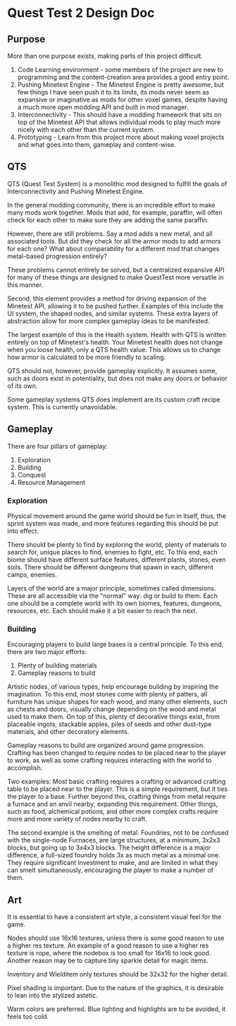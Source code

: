 # Quest Test 2 Design Doc

## Purpose
More than one purpose exists, making parts of this project difficult.

1. Code Learning environment - some members of the project are new to programming and the content-creation area provides a good entry point.
2. Pushing Minetest Engine - The Minetest Engine is pretty awesome, but few things I have seen push it to its limits, its mods never seem as expansive or imaginative as mods for other voxel games, despite having a much more open modding API and built in mod manager.
3. Interconnectivity - This should have a modding framework that sits on top of the Minetest API that allows individual mods to play much more nicely with each other than the current system.
4. Prototyping - Learn from this project more about making voxel projects and what goes into them, gameplay and content-wise.

## QTS

QTS (Quest Test System) is a monolithic mod designed to fulfill the goals of Interconnectivity and Pushing Minetest Engine. 

In the general modding community, there is an incredible effort to make many mods work together. Mods that add, for example, paraffin, will often check for each other to make sure they are adding the same paraffin. 

However, there are still problems. Say a mod adds a new metal, and all associated tools. But did they check for all the armor mods to add armors for each one? What about comparability for a different mod that changes metal-based progression entirely?

These problems cannot entirely be solved, but a centralized expansive API for many of these things are designed to make QuestTest more versatile in this manner. 

Second, this element provides a method for driving expansion of the Minetest API, allowing it to be pushed further. Examples of this include the UI system, the shaped nodes, and similar systems. These extra layers of abstraction allow for more complex gameplay ideas to be manifested. 

The largest example of this is the Health system. Health with QTS is written entirely on top of Minetest's health. Your Minetest health does not change when you loose health, only a QTS health value. This allows us to change how armor is calculated to be more friendly to scaling.

QTS should not, however, provide gameplay explicitly. It assumes some, such as doors exist in potentiality, but does not make any doors or behavior of its own.

Some gameplay systems QTS does implement are its custom craft recipe system. This is currently unavoidable.

## Gameplay

There are four pillars of gameplay:

1. Exploration
2. Building
3. Conquest
4. Resource Management

### Exploration

Physical movement around the game world should be fun in itself, thus, the sprint system was made, and more features regarding this should be put into effect.

There should be plenty to find by exploring the world, plenty of materials to search for, unique places to find, enemies to fight, etc. To this end, each biome should have different surface features, different plants, stones, even soils. There should be different dungeons that spawn in each, different camps, enemies.

Layers of the world are a major principle, sometimes called dimensions. These are all accessible via the "normal" way: dig or build to them. Each one should be a complete world with its own biomes, features, dungeons, resources, etc. Each should make it a bit easier to reach the next.

### Building

Encouraging players to build large bases is a central principle. To this end, there are two major efforts:

1. Plenty of building materials
2. Gameplay reasons to build

Artistic nodes, of various types, help encourage building by inspiring the imagination. To this end, most stones come with plenty of patters, all furniture has unique shapes for each wood, and many other elements, such as chests and doors, visually change depending on the wood and metal used to make them. On top of this, plenty of decorative things exist, from placeable ingots, stackable apples, piles of seeds and other dust-type materials, and other decoratory elements. 

Gameplay reasons to build are organized around game progression. Crafting has been changed to require nodes to be placed near to the player to work, as well as some crafting requires interacting with the world to accomplish.

Two examples: Most basic crafting requires a crafting or advanced crafting table to be placed near to the player. This is a simple requirement, but it ties the player to a base. Further beyond this, crafting things from metal require a furnace and an anvil nearby, expanding this requirement. Other things, such as food, alchemical potions, and other more complex crafts require more and more variety of nodes nearby to craft. 

The second example is the smelting of metal. Foundries, not to be confused with the single-node Furnaces, are large structures, at a minimum, 3x2x3 blocks, but going up to 3x4x3 blocks. The height difference is a major difference, a full-sized foundry holds 3x as much metal as a minimal one. They require significant investment to make, and are limited in what they can smelt simultaneously, encouraging the player to make a number of them. 

## Art

It is essential to have a consistent art style, a consistent visual feel for the game. 

Nodes should use 16x16 textures, unless there is some good reason to use a higher res texture. An example of a good reason to use a higher res texture is rope, where the nodebox is too small for 16x16 to look good. Another reason may be to capture tiny sparkle detail for magic items. 

Inventory and Wielditem only textures should be 32x32 for the higher detail.

Pixel shading is important. Due to the nature of the graphics, it is desirable to lean into the stylized astetic.

Warm colors are preferred. Blue lighting and highlights are to be avoided, it feels too cold.
